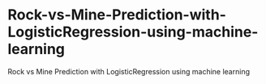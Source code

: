 # Rock-vs-Mine-Prediction-with-LogisticRegression-using-machine-learning
Rock vs Mine Prediction with LogisticRegression using machine learning

